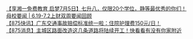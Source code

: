   
[【享湘一免费教育 启梦7月5日】七升八，仅限20个学位，静等最优秀的你们！](http://www.dianyue.me/archives/617/kb13t4rc6ezudbpo/)  
[母校要闻 | 6.19-7.2上财双周要闻回顾](http://www.dianyue.me/archives/646/3yac7dtinehouict/)  
[【875快讯】广东交通事故赔偿标准统一啦：住院护理费150元/日！](http://www.dianyue.me/archives/174/4y28p05xs3trv4l7/)  
[【875消息】主城区路面改造这几条道路将陆续开工！快看看有没有你家附近](http://www.dianyue.me/archives/240/2ptdj1pl01ruwfzu/)